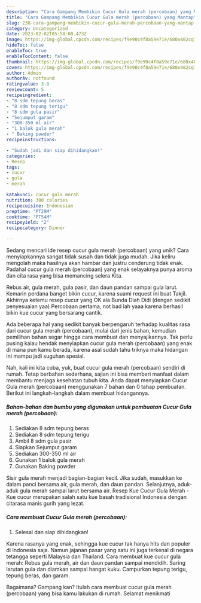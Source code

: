 ```yaml
---
description: "Cara Gampang Membikin Cucur Gula merah (percobaan) yang Mantap"
title: "Cara Gampang Membikin Cucur Gula merah (percobaan) yang Mantap"
slug: 238-cara-gampang-membikin-cucur-gula-merah-percobaan-yang-mantap
category: Uncategorized
date: 2023-02-02T05:58:08.473Z
image: https://img-global.cpcdn.com/recipes/f9e90c4f8a59e71e/680x482cq70/cucur-gula-merah-percobaan-foto-resep-utama.jpg
hideToc: false
enableToc: true
enableTocContent: false
thumbnail: https://img-global.cpcdn.com/recipes/f9e90c4f8a59e71e/680x482cq70/cucur-gula-merah-percobaan-foto-resep-utama.jpg
cover: https://img-global.cpcdn.com/recipes/f9e90c4f8a59e71e/680x482cq70/cucur-gula-merah-percobaan-foto-resep-utama.jpg
author: Admin
authorAv: notfound
ratingvalue: 3.8
reviewcount: 5
recipeingredient:
- "8 sdm tepung beras"
- "8 sdm tepung terigu"
- "8 sdm gula pasir"
- "Sejumput garam"
- "300-350 ml air"
- "1 balok gula merah"
- " Baking powder"
recipeinstructions:

- "Sudah jadi dan siap dihidangkan!"
categories:
- Resep
tags:
- cucur
- gula
- merah

katakunci: cucur gula merah 
nutrition: 300 calories
recipecuisine: Indonesian
preptime: "PT29M"
cooktime: "PT54M"
recipeyield: "2"
recipecategory: Dinner

---
```





Sedang mencari ide resep cucur gula merah (percobaan) yang unik? Cara menyiapkannya sangat tidak susah dan tidak juga mudah. Jika keliru mengolah maka hasilnya akan hambar dan justru cenderung tidak enak. Padahal cucur gula merah (percobaan) yang enak selayaknya punya aroma dan cita rasa yang bisa memancing selera Kita.





Rebus air, gula merah, gula pasir, dan daun pandan sampai gula larut. Kemarin perdana banget bikin cucur, karena suami request ini buat Takjil. Akhirnya ketemu resep cucur yang OK ala Bunda Diah Didi (dengan sedikit penyesuaian yaa) Percobaan pertama, not bad lah yaaa karena berhasil bikin kue cucur yang bersarang cantik.

Ada beberapa hal yang sedikit banyak berpengaruh terhadap kualitas rasa dari cucur gula merah (percobaan), mulai dari jenis bahan, kemudian pemilihan bahan segar hingga cara membuat dan menyajikannya. Tak perlu pusing kalau hendak menyiapkan cucur gula merah (percobaan) yang enak di mana pun kamu berada, karena asal sudah tahu triknya maka hidangan ini mampu jadi suguhan spesial.






Nah, kali ini kita coba, yuk, buat cucur gula merah (percobaan) sendiri di rumah. Tetap berbahan sederhana, sajian ini bisa memberi manfaat dalam membantu menjaga kesehatan tubuh kita. Anda dapat menyiapkan Cucur Gula merah (percobaan) menggunakan 7 bahan dan 0 tahap pembuatan. Berikut ini langkah-langkah dalam membuat hidangannya.

<!--inarticleads1-->

##### Bahan-bahan dan bumbu yang digunakan untuk pembuatan Cucur Gula merah (percobaan):

1. Sediakan 8 sdm tepung beras
1. Sediakan 8 sdm tepung terigu
1. Ambil 8 sdm gula pasir
1. Siapkan Sejumput garam
1. Sediakan 300-350 ml air
1. Gunakan 1 balok gula merah
1. Gunakan  Baking powder


Sisir gula merah menjadi bagian-bagian kecil. Jika sudah, masukkan ke dalam panci bersama air, gula merah, dan daun pandan. Selanjutnya, aduk-aduk gula merah sampai larut bersama air. Resep Kue Cucur Gula Merah - Kue cucur merupakan salah satu kue basah tradisional Indonesia dengan citarasa manis gurih yang lezat. 

<!--inarticleads2-->

##### Cara membuat Cucur Gula merah (percobaan):


1. Selesai dan siap dihidangkan!

Karena rasanya yang enak, sehingga kue cucur tak hanya hits dan populer di Indonesia saja. Namun jajanan pasar yang satu ini juga terkenal di negara tetangga seperti Malaysia dan Thailand. Cara membuat kue cucur gula merah: Rebus gula merah, air dan daun pandan sampai mendidih. Saring larutan gula dan diamkan sampai hangat kuku. Campurkan tepung terigu, tepung beras, dan garam. 

Bagaimana? Gampang kan? Itulah cara membuat cucur gula merah (percobaan) yang bisa kamu lakukan di rumah. Selamat menikmati

